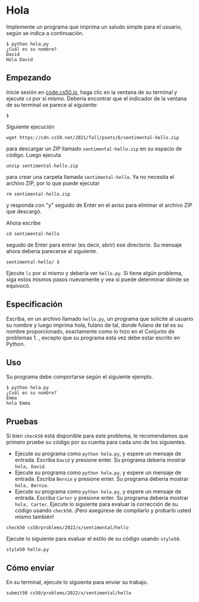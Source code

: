 # Hola
Implemente un programa que imprima un saludo simple para el usuario, según se indica a continuación.
```
$ python hola.py
¿Cuál es su nombre?
David
Hola David
```
## Empezando
Inicie sesión en [code.cs50.io](https://code.cs50.io), haga clic en la ventana de su terminal y ejecute ```cd``` por sí mismo. Debería encontrar que el indicador de la ventana de su terminal se parece al siguiente:
```
$ 
```
Siguiente ejecución
```
wget https://cdn.cs50.net/2021/fall/psets/6/sentimental-hello.zip
```
para descargar un ZIP llamado ```sentimental-hello.zip``` en su espacio de código.
Luego ejecuta
```
unzip sentimental-hello.zip
```
para crear una carpeta llamada ```sentimental-hello```. Ya no necesita el archivo ZIP, por lo que puede ejecutar
```
rm sentimental-hello.zip
```
y responda con "y" seguido de Enter en el aviso para eliminar el archivo ZIP que descargó.

Ahora escribe
```
cd sentimental-hello
```
seguido de Enter para entrar (es decir, abrir) ese directorio. Su mensaje ahora debería parecerse al siguiente.
```
sentimental-hello/ $
```
Ejecute ```ls``` por sí mismo y debería ver ```hello.py```. Si tiene algún problema, siga estos mismos pasos nuevamente y vea si puede determinar dónde se equivocó.
## Especificación
Escriba, en un archivo llamado ```hello.py```, un programa que solicite al usuario su nombre y luego imprima hola, fulano de tal, donde fulano de tal es su nombre proporcionado, exactamente como lo hizo en el Conjunto de problemas 1. , excepto que su programa esta vez debe estar escrito en Python.
## Uso
Su programa debe comportarse según el siguiente ejemplo.
```
$ python hola.py
¿Cuál es su nombre?
Emma
hola Emma
```
## Pruebas
Si bien ```check50``` está disponible para este problema, le recomendamos que primero pruebe su código por su cuenta para cada uno de los siguientes.
* Ejecute su programa como ```python hola.py```, y espere un mensaje de entrada. Escriba ```David``` y presione enter. Su programa deberia mostrar ```hola, David```.
* Ejecute su programa como ```python hola.py```, y espere un mensaje de entrada. Escriba ```Bernie``` y presione enter. Su programa deberia mostrar ```hola, Bernie```.
* Ejecute su programa como ```python hola.py```, y espere un mensaje de entrada. Escriba ```Carter``` y presione enter. Su programa deberia mostrar ```hola, Carter```.
Ejecute lo siguiente para evaluar la corrección de su código usando ```check50```. ¡Pero asegúrese de compilarlo y probarlo usted mismo también!
```
check50 cs50/problems/2022/x/sentimental/hello
```
Ejecute lo siguiente para evaluar el estilo de su código usando ```style50```.
```
style50 hello.py
```
## Cómo enviar
En su terminal, ejecute lo siguiente para enviar su trabajo.
```
submit50 cs50/problems/2022/x/sentimental/hello
```